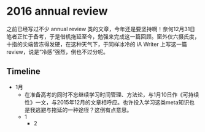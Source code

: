 # 2016 annual review 

之前已经写过不少 annual review 类的文章，今年还是要坚持啊！奈何12月31日笔者正忙于备考，于是借机拖延至今，勉强来完成这一篇回顾。窗外仅六摄氏度，十指的尖端皆冻得发硬，在这种天气下，于同样冰冷的 iA Writer 上写这一篇 review，说是“冷感”强烈，倒也不过分呢。

## Timeline

- 1月
	- 	在准备高考的同时不忘继续学习时间管理、方法论，与1月10日作《可持续性》一文，与2015年12月的文章相呼应。也许投入学习这类meta知识也是我逃避与拖延的一种途径？这倒有点意思。
	- 1
		- 2		